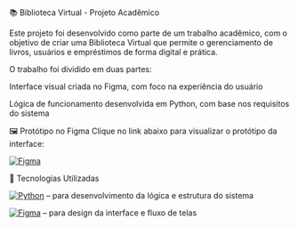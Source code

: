 📚 Biblioteca Virtual - Projeto Acadêmico


Este projeto foi desenvolvido como parte de um trabalho acadêmico, com o objetivo de criar uma Biblioteca Virtual que permite o gerenciamento de livros, usuários e empréstimos de forma digital e prática.

O trabalho foi dividido em duas partes:

Interface visual criada no Figma, com foco na experiência do usuário

Lógica de funcionamento desenvolvida em Python, com base nos requisitos do sistema

🖼️ Protótipo no Figma
Clique no link abaixo para visualizar o protótipo da interface:

[![Figma](https://img.shields.io/badge/Design-Figma-blue?logo=figma)]([https://www.figma.com/design/uMPkpyq5sWXAsi315S8mCc/biblioteca-virtual?node-id=0-1&t=8c7TbdDy0nxTWpFy-1])


🧠 Tecnologias Utilizadas

[![Python](https://img.shields.io/badge/Code-Python-blue?logo=python)](https://www.python.org/) – para desenvolvimento da lógica e estrutura do sistema

[![Figma](https://img.shields.io/badge/Design-Figma-blue?logo=figma)]([https://www.figma.com/file/SEU-LINK-AQUI](https://www.figma.com/design/uMPkpyq5sWXAsi315S8mCc/biblioteca-virtual?node-id=0-1&t=8c7TbdDy0nxTWpFy-1)) – para design da interface e fluxo de telas

